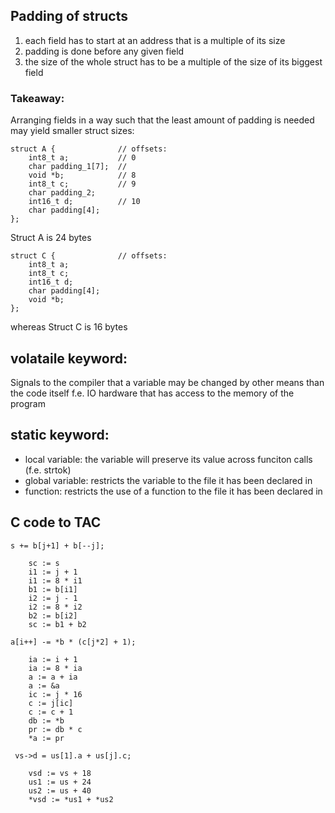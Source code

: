 ## Padding of structs

1. each field has to start at an address that is a multiple of its size
2. padding is done before any given field
3. the size of the whole struct has to be a multiple of the size of its biggest field

### Takeaway:

Arranging fields in a way such that the least amount of padding is needed may yield
smaller struct sizes:

```
struct A {              // offsets:
    int8_t a;           // 0
    char padding_1[7];  // 
    void *b;            // 8
    int8_t c;           // 9
    char padding_2;     
    int16_t d;          // 10
    char padding[4];
};
```

Struct A is 24 bytes

```
struct C {              // offsets:
    int8_t a;
    int8_t c; 
    int16_t d;
    char padding[4];
    void *b;
};
```
whereas Struct C is 16 bytes

## volataile keyword:

Signals to the compiler that a variable may be changed by other means than the code itself
f.e. IO hardware that has access to the memory of the program


## static keyword:

* local variable: the variable will preserve its value across funciton calls (f.e. strtok)
* global variable: restricts the variable to the file it has been declared in
* function: restricts the use of a function to the file it has been declared in

## C code to TAC

```s += b[j+1] + b[--j];```
```
    sc := s
    i1 := j + 1
    i1 := 8 * i1
    b1 := b[i1]
    i2 := j - 1
    i2 := 8 * i2
    b2 := b[i2]
    sc := b1 + b2
```

```a[i++] -= *b * (c[j*2] + 1);```
```
    ia := i + 1
    ia := 8 * ia
    a := a + ia
    a := &a
    ic := j * 16
    c := j[ic]
    c := c + 1
    db := *b
    pr := db * c
    *a := pr
```

``` vs->d = us[1].a + us[j].c;```
```
    vsd := vs + 18
    us1 := us + 24
    us2 := us + 40
    *vsd := *us1 + *us2
```